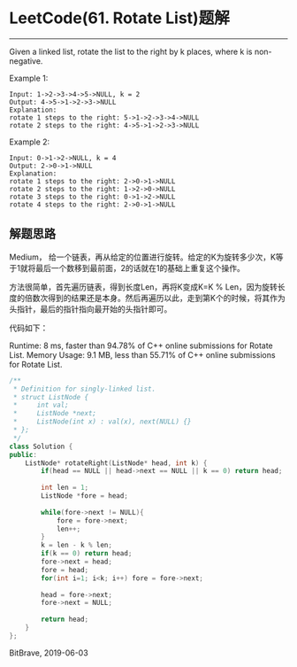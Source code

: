 # LeetCode(61. Rotate List)题解
------
Given a linked list, rotate the list to the right by k places, where k is non-negative.

Example 1:

    Input: 1->2->3->4->5->NULL, k = 2
    Output: 4->5->1->2->3->NULL
    Explanation:
    rotate 1 steps to the right: 5->1->2->3->4->NULL
    rotate 2 steps to the right: 4->5->1->2->3->NULL
Example 2:

    Input: 0->1->2->NULL, k = 4
    Output: 2->0->1->NULL
    Explanation:
    rotate 1 steps to the right: 2->0->1->NULL
    rotate 2 steps to the right: 1->2->0->NULL
    rotate 3 steps to the right: 0->1->2->NULL
    rotate 4 steps to the right: 2->0->1->NULL


## 解题思路
Medium， 给一个链表，再从给定的位置进行旋转。给定的K为旋转多少次，K等于1就将最后一个数移到最前面，2的话就在1的基础上重复这个操作。

方法很简单，首先遍历链表，得到长度Len，再将K变成K=K % Len，因为旋转长度的倍数次得到的结果还是本身。然后再遍历以此，走到第K个的时候，将其作为头指针，最后的指针指向最开始的头指针即可。

代码如下：

Runtime: 8 ms, faster than 94.78% of C++ online submissions for Rotate List.
Memory Usage: 9.1 MB, less than 55.71% of C++ online submissions for Rotate List.

```c++
/**
 * Definition for singly-linked list.
 * struct ListNode {
 *     int val;
 *     ListNode *next;
 *     ListNode(int x) : val(x), next(NULL) {}
 * };
 */
class Solution {
public:
    ListNode* rotateRight(ListNode* head, int k) {
        if(head == NULL || head->next == NULL || k == 0) return head;
        
        int len = 1;
        ListNode *fore = head;
        
        while(fore->next != NULL){
            fore = fore->next;
            len++;
        }
        k = len - k % len;
        if(k == 0) return head;
        fore->next = head;
        fore = head;
        for(int i=1; i<k; i++) fore = fore->next;
    
        head = fore->next;
        fore->next = NULL;
        
        return head;
    }
};
```

BitBrave, 2019-06-03